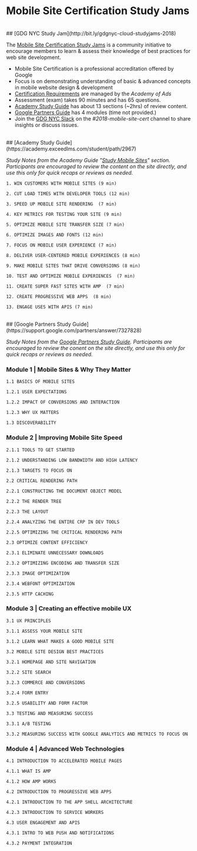 # Mobile Site Certification Study Jams

<br/>
## [GDG NYC Study Jam](http://bit.ly/gdgnyc-cloud-studyjams-2018)

The [Mobile Site Certification Study Jams](http://bit.ly/gdgnyc-cloud-studyjams-2018) is a community initiative to encourage members to learn & assess their knowledge of best practices for web site development.

 * Mobile Site Certification is a professional accreditation offered by Google
 * Focus is on demonstrating understanding of basic & advanced concepts in mobile website design & development
 * [Certification Requirements](https://academy.exceedlms.com/student/path/2967) are managed by the _Academy of Ads_
 * Assessment (exam) takes 90 minutes and has 65 questions.
 * [Academy Study Guide](https://academy.exceedlms.com/student/path/2967) has about 13 sections (~2hrs) of review content.
 * [Google Partners Guide](https://support.google.com/partners/answer/7327828) has 4 modules (time not provided.)
 * Join the [GDG NYC Slack](https://gdgny.slack.com) on the _#2018-mobile-site-cert_ channel to share insights or discuss issues.

<br/>
## [Academy Study Guide](https://academy.exceedlms.com/student/path/2967)

_Study Notes from the Academy Guide "[Study Mobile Sites](https://academy.exceedlms.com/student/path/2967)" section. Participants are encouraged to review the content on the site directly, and use this only for quick recaps or reviews as needed._

``` 
1. WIN CUSTOMERS WITH MOBILE SITES (9 min)
```


``` 
2. CUT LOAD TIMES WITH DEVELOPER TOOLS (12 min)
```

``` 
3. SPEED UP MOBILE SITE RENDERING  (7 min)
```

``` 
4. KEY METRICS FOR TESTING YOUR SITE (9 min)
```


``` 
5. OPTIMIZE MOBILE SITE TRANSFER SIZE (7 min)
```


``` 
6. OPTIMIZE IMAGES AND FONTS (12 min)
```

``` 
7. FOCUS ON MOBILE USER EXPERIENCE (7 min)
```

``` 
8. DELIVER USER-CENTERED MOBILE EXPERIENCES (8 min)
```

``` 
9. MAKE MOBILE SITES THAT DRIVE CONVERSIONS (8 min)
```

``` 
10. TEST AND OPTIMIZE MOBILE EXPERIENCES  (7 min)
```

``` 
11. CREATE SUPER FAST SITES WITH AMP  (7 min)
```

``` 
12. CREATE PROGRESSIVE WEB APPS  (8 min)
```

``` 
13. ENGAGE USES WITH APIS (7 min)
```


<br/>
## [Google Partners Study Guide](https://support.google.com/partners/answer/7327828)

_Study Notes from the [Google Partners Study Guide](https://support.google.com/partners/answer/7327828). Participants are encouraged to review the conent on the site directly, and use this only for quick recaps or reviews as needed._



### Module 1 | Mobile Sites & Why They Matter

```
1.1 BASICS OF MOBILE SITES
```

```
1.2.1 USER EXPECTATIONS
```

```
1.2.2 IMPACT OF CONVERSIONS AND INTERACTION
```

```
1.2.3 WHY UX MATTERS
```

```
1.3 DISCOVERABILITY
```



### Module 2 | Improving Mobile Site Speed

```
2.1.1 TOOLS TO GET STARTED
```

```
2.1.2 UNDERSTANDING LOW BANDWIDTH AND HIGH LATENCY
```

```
2.1.3 TARGETS TO FOCUS ON
```

```
2.2 CRITICAL RENDERING PATH
```

```
2.2.1 CONSTRUCTING THE DOCUMENT OBJECT MODEL
```

```
2.2.2 THE RENDER TREE
```

```
2.2.3 THE LAYOUT
```

```
2.2.4 ANALYZING THE ENTIRE CRP IN DEV TOOLS
```

```
2.2.5 OPTIMIZING THE CRITICAL RENDERING PATH
```

```
2.3 OPTIMIZE CONTENT EFFICIENCY
```

```
2.3.1 ELIMINATE UNNECESSARY DOWNLOADS
```

```
2.3.2 OPTIMIZING ENCODING AND TRANSFER SIZE
```

```
2.3.3 IMAGE OPTIMIZATION
```

```
2.3.4 WEBFONT OPTIMIZATION
```

```
2.3.5 HTTP CACHING
```

### Module 3 | Creating an effective mobile UX

```
3.1 UX PRINCIPLES
```

```
3.1.1 ASSESS YOUR MOBILE SITE
```

```
3.1.2 LEARN WHAT MAKES A GOOD MOBILE SITE
```

```
3.2 MOBILE SITE DESIGN BEST PRACTICES
```

```
3.2.1 HOMEPAGE AND SITE NAVIGATION
```

```
3.2.2 SITE SEARCH
```

```
3.2.3 COMMERCE AND CONVERSIONS
```

```
3.2.4 FORM ENTRY
```

```
3.2.5 USABILITY AND FORM FACTOR
```

```
3.3 TESTING AND MEASURING SUCCESS
```

```
3.3.1 A/B TESTING
```

```
3.3.2 MEASURING SUCCESS WITH GOOGLE ANALYTICS AND METRICS TO FOCUS ON
```

### Module 4 | Advanced Web Technologies

```
4.1 INTRODUCTION TO ACCELERATED MOBILE PAGES
```

```
4.1.1 WHAT IS AMP
```

```
4.1.2 HOW AMP WORKS
```

```
4.2 INTRODUCTION TO PROGRESSIVE WEB APPS
```

```
4.2.1 INTRODUCTION TO THE APP SHELL ARCHITECTURE
```

```
4.2.3 INTRODUCTION TO SERVICE WORKERS
```

```
4.3 USER ENGAGEMENT AND APIS
```

```
4.3.1 INTRO TO WEB PUSH AND NOTIFICATIONS
```

```
4.3.2 PAYMENT INTEGRATION
```